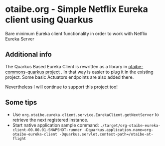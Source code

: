 # otaibe.org - Simple Netflix Eureka client using Quarkus

Bare minimum Eureka client functionality in order to work with Netflix Eureka Server

## Additional info
The Quarkus Based Eureka Client is rewritten as a library in [otaibe-commons-quarkus project](https://github.com/tpenakov/otaibe-commons-quarkus) .
In that way is easier to plug it in the existing project. Some basic Actuators endpoints are also added there. 

Nevertheless I will continue to support this project too!

## Some tips
* Use ``org.otaibe.eureka.client.service.EurekaClient.getNextServer`` to retrieve the next registered instance.
* Start native application sample command: ``./target/org-otaibe-eureka-client-00.00.01-SNAPSHOT-runner -Dquarkus.application.name=org-otaibe-eureka-client -Dquarkus.servlet.context-path=/otaibe-at-flight``
 
